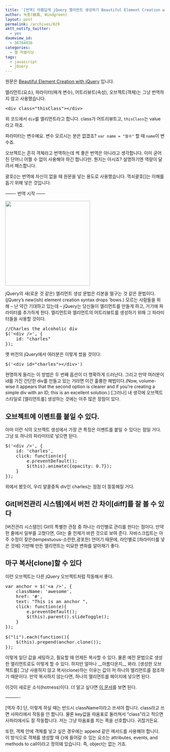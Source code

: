 ```yaml
---
title: '[번역] 아름답게 jQuery 엘리먼트 생성하기 Beautiful Element Creation with jQuery'
author: 녹풍(綠風, Windgreen)
layout: post
permalink: /archives/829
aktt_notify_twitter:
  - yes
daumview_id:
  - 36764036
categories:
  - 웹 퍼블리싱
tags:
  - javascript
  - jQuery
---
```

원문은 <a href="http://www.thenerdary.net/post/20965430596/beautiful-element-creation-with-jquery" target="_blank">Beautiful Element Creation with jQuery</a> 입니다.

엘리먼트(요소), 파라미터(매개 변수), 어트리뷰트(속성), 오브젝트(객체)는 그냥 번역하지 않고 사용했습니다.

<pre class="brush:html">&lt;div class="thisClass"&gt;&lt;/div&gt;</pre>

위 코드에서 `div`를 엘리먼트라고 합니다. class가 어트리뷰트고, `thisClass`는 value라고 하죠.

파라미터는 변수예요. 변수 모르시는 분은 없겠죠? `var name = "철수"` 할 때 `name`이 변수죠.

오브젝트는 흔히 객체라고 번역하는데 썩 좋은 번역은 아니라고 생각합니다. 이미 굳어진 단어니 어쩔 수 없이 사용해야 하긴 합니다만. 뭔지는 아시죠? 설명하기엔 역량이 달려서 패스합니다.

괄호()는 번역에 자신이 없을 때 원문을 넣는 용도로 사용했습니다. 꺽쇠괄호[]는 이해를 돕기 위해 넣은 것입니다.

&#8212;&#8212;- 번역 시작 &#8212;&#8212;

<img class="aligncenter" src="http://dl.dropboxusercontent.com/u/15546257/blog/mytory/old-images/1/cfile27.uf.203A6C444D4C0D6F2EB4D6.png" alt="" width="268" height="268" />

jQuery의 새(로운 것 같은) 엘리먼트 생성 문법은 리본을 떨구는 것 같은 문법이다.(jQuery&#8217;s new(ish) element creation syntax drops &#8216;bows.) 모르는 사람들을 위해 &#8211; 난 약간 기대하고 있는데 &#8211; jQuery는 당신들이 엘리먼트를 만들게 하고, 거기에 파라미터를 추가하게 한다. 엘리먼트와 엘리먼트의 어트리뷰트를 생성하기 위해 그 파라미터들을 사용할 것이다.

<pre class="brush:js">//Charles the alcoholic div
$(&#039;&lt;div /&gt;&#039;, {
	id: "charles"
});</pre>

옛 버전의 jQuery에서 여러분은 이렇게 썼을 것이다:

<pre class="brush:js">$(&#039;&lt;div id="charles"&gt;&lt;/div&gt;&#039;)</pre>

현명하게 들리는 이 방법은 두 번째 옵션이 더 명확하게 드러난다. 그리고 만약 여러분이 id를 가진 간단한 div를 만들고 있는 거라면 이건 훌륭한 해법이다.(Now, volume-wise it appears that the second option is clearer and if you&#8217;re creating a simple div with an ID, this is an excellent solution.) [그러나] 내 생각에 오브젝트 스타일로 [엘리먼트를] 생성하는 것에는 아주 많은 장점이 있다.

## 오브젝트에 이벤트를 붙일 수 있다.

아마 이런 식의 오브젝트 생성에서 가장 큰 특징은 이벤트를 붙일 수 있다는 점일 거다. 그냥 또 하나의 파라미터로 넣으면 된다.

<pre class="brush:js">$(&#039;&lt;div /&gt;&#039;, {
	id: &#039;charles&#039;,
	click: function(e){
		e.preventDefault();
		$(this).animate({opacity: 0.7}); 
	}
});</pre>

위에서 봤듯이, 우리 알콜중독 div인 charles는 점점 더 뚱뚱해질 거다.

## Git[버전관리 시스템]에서 버전 간 차이[diff]를 잘 볼 수 있다

[버전관리 시스템인] Git의 특별한 관점 중 하나는 라인별로 관리를 한다는 점이다. 만약 한 줄에서 일부를 고쳤다면, Git는 줄 전체가 바뀐 것으로 보여 준다. 자바스크립트는 아주 수정이 잦은(tempestuous-소란한,광포한) 언어기 때문에, 라인별로 [파라미터를 넣은 것에] 기반해 만든 엘리먼트는 미묘한 변화를 알아채기 좋다.

## 마구 복사[clone]할 수 있다

이런 오브젝트는 다른 jQuery 오브젝트처럼 작동해서 좋다.

<pre class="brush:js">var anchor = $(&#039;&lt;a /&gt;&#039;, {
	className: &#039;awesome&#039;,
	href: &#039;#&#039;,
	text: "This is an anchor ",
	click: function(e){
	 	e.preventDefault();
		$(this).parent().slideToggle();
	}
});

$("li").each(function(){
	$(this).prepend(anchor.clone());
});</pre>

이렇게 일단 값을 세팅하고, 필요할 때 언제든 복사할 수 있다. 물론 예전 문법으로 생성한 엘리먼트로도 이렇게 할 수 있다. 하지만 얼마나 \_\_아름다운지\_\_ 봐라. [생성한 오브젝트를] 그냥 사용하지 않고 복사(clone)하는 이유는 값이 저 하나의 엘리먼트를 참조하기 때문이다. 만약 복사하지 않는다면, 하나의 엘리먼트를 페이지에 넣으면 된다.

이것이 새로운 소식(hotness)이다. 더 알고 싶다면 <a href="http://api.jquery.com/jQuery/#jQuery2" target="_blank">이 문서</a>를 보면 된다.

&#8212;&#8212;&#8212;-

[역자 주] 단, 이렇게 하실 때는 반드시 className이라고 쓰셔야 합니다. class라고 쓰면 사파리에서 작동을 안 합니다. 물론 key값을 따옴표로 둘러쳐서 &#8220;class&#8221;라고 적으면 사파리에서도 잘 작동합니다. 저는 그냥 따옴표를 치는 쪽을 선호합니다. 귀찮거든요.

또한, 객체 안에 객체를 넣고 싶은 경우에는 append 같은 메서드를 사용해야 합니다. 이 방식으로 객체를 생성할 때 {}에 들어갈 수 있는 요소는 attributes, events, and methods to call이라고 정의돼 있습니다. 즉, object는 없는 거죠.